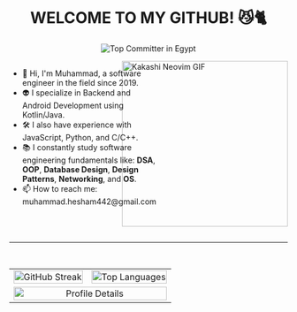 <h1 align="center">WELCOME TO MY GITHUB! 😼🐈</h1>

<p align="center">
  <img src="https://user-badge.committers.top/egypt/muhammadzkralla.svg" alt="Top Committer in Egypt" />
</p>

<img align="right" width="300" src="https://github.com/user-attachments/assets/785be6f0-ff4b-4db2-b314-b3ab1f5a88aa" alt="Kakashi Neovim GIF">

<div style="display: flex; align-items: flex-start; gap: 20px; margin-bottom: 20px;">
  <!-- Bullet Points -->
  <div style="flex: 1;">
    <ul>
      <li>🥷 Hi, I'm Muhammad, a software engineer in the field since 2019.</li>
      <li>👽 I specialize in Backend and Android Development using Kotlin/Java.</li>
      <li>🛠 I also have experience with JavaScript, Python, and C/C++.</li>
      <li>📚 I constantly study software engineering fundamentals like:
        <strong>DSA</strong>, <strong>OOP</strong>, <strong>Database Design</strong>, 
        <strong>Design Patterns</strong>, <strong>Networking</strong>, and <strong>OS</strong>.
      </li>
      <li>📫 How to reach me: muhammad.hesham442@gmail.com</li>
    </ul>
  </div>
</div>

<br><hr><br>

<table align="center">
  <tr>
    <td>
      <img src="https://streak-stats.demolab.com/?user=muhammadzkralla&theme=chartreuse-dark" alt="GitHub Streak" style="width: 100%; max-width: 400px;" />
    </td>
    <td>
      <img src="https://github-readme-stats.vercel.app/api/top-langs?username=muhammadzkralla&layout=compact&langs_count=15&show_icons=true&locale=en&theme=radical" alt="Top Languages" style="width: 100%; max-width: 400px;" />
    </td>
  </tr>
  <tr>
    <td colspan="2" align="center">
      <img src="http://github-profile-summary-cards.vercel.app/api/cards/profile-details?username=muhammadzkralla&theme=2077" alt="Profile Details" style="width: 100%; max-width: 800px;" />
    </td>
  </tr>
</table>
